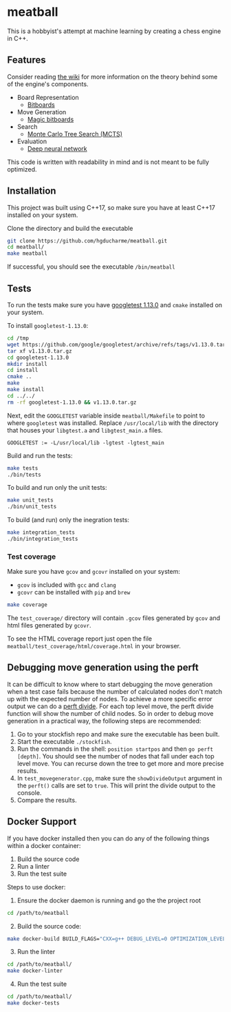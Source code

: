 # meatball

This is a hobbyist's attempt at machine learning by creating a chess engine in C++.

## Features

Consider reading [the wiki](https://github.com/hgducharme/meatball/wiki/) for more information on the theory behind some of the engine's components.

- Board Representation
  - [Bitboards](https://www.chessprogramming.org/Bitboards)
- Move Generation
  - [Magic bitboards](https://www.chessprogramming.org/Magic_Bitboards)
- Search
  - [Monte Carlo Tree Search (MCTS)](https://en.wikipedia.org/wiki/Monte_Carlo_tree_search)
- Evaluation
  - [Deep neural network](https://en.wikipedia.org/wiki/Deep_learning)

This code is written with readability in mind and is not meant to be fully optimized.

## Installation

This project was built using C++17, so make sure you have at least C++17 installed on your system.

Clone the directory and build the executable

```bash
git clone https://github.com/hgducharme/meatball.git
cd meatball/
make meatball
```

If successful, you should see the executable `/bin/meatball`

## Tests

To run the tests make sure you have [googletest 1.13.0](https://github.com/google/googletest/releases/tag/v1.13.0) and `cmake` installed on your system.

To install `googletest-1.13.0`:

```bash
cd /tmp
wget https://github.com/google/googletest/archive/refs/tags/v1.13.0.tar.gz
tar xf v1.13.0.tar.gz
cd googletest-1.13.0
mkdir install
cd install
cmake ..
make
make install
cd ../../
rm -rf googletest-1.13.0 && v1.13.0.tar.gz
```

Next, edit the `GOOGLETEST` variable inside `meatball/Makefile` to point to where `googletest` was installed. Replace `/usr/local/lib` with the directory that houses your `libgtest.a` and `libgtest_main.a` files.

```make
GOOGLETEST := -L/usr/local/lib -lgtest -lgtest_main
```

Build and run the tests:

```bash
make tests
./bin/tests
```

To build and run only the unit tests:

```bash
make unit_tests
./bin/unit_tests
```

To build (and run) only the inegration tests:

```bash
make integration_tests
./bin/integration_tests
```

### Test coverage

Make sure you have `gcov` and `gcovr` installed on your system:

- `gcov` is included with `gcc` and `clang`
- `gcovr` can be installed with `pip` and `brew`

```bash
make coverage
```

The `test_coverage/` directory will contain `.gcov` files generated by `gcov` and html files generated by `gcovr`.

To see the HTML coverage report just open the file `meatball/test_coverage/html/coverage.html` in your browser.

## Debugging move generation using the perft

It can be difficult to know where to start debugging the move generation when a test case fails because the number of calculated nodes don't match up with the expected number of nodes. To achieve a more specific error output we can do a [perft divide](https://www.chessprogramming.org/Perft#Divide). For each top level move, the perft divide function will show the number of child nodes. So in order to debug move generation in a practical way, the following steps are recommended:

1. Go to your stockfish repo and make sure the executable has been built.
2. Start the executable `./stockfish`.
3. Run the commands in the shell: `position startpos` and then `go perft [depth]`. You should see the number of nodes that fall under each top level move. You can recurse down the tree to get more and more precise results.
4. In `test_movegenerator.cpp`, make sure the `showDivideOutput` argument in the `perft()` calls are set to `true`. This will print the divide output to the console.
5. Compare the results.

## Docker Support

If you have docker installed then you can do any of the following things within a docker container:

1. Build the source code
2. Run a linter
3. Run the test suite

Steps to use docker:

1. Ensure the docker daemon is running and go the the project root

  ```bash
  cd /path/to/meatball
  ```

2. Build the source code:

  ```bash
  make docker-build BUILD_FLAGS="CXX=g++ DEBUG_LEVEL=0 OPTIMIZATION_LEVEL=3"
  ```

3. Run the linter

  ```bash
  cd /path/to/meatball/
  make docker-linter
  ```

4. Run the test suite

  ```bash
  cd /path/to/meatball/
  make docker-tests
  ```
